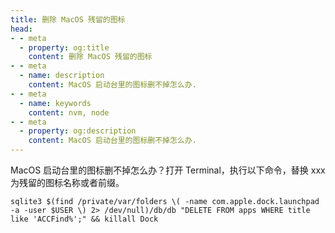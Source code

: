 ```yaml
---
title: 删除 MacOS 残留的图标
head:
- - meta
  - property: og:title
    content: 删除 MacOS 残留的图标
- - meta
  - name: description
    content: MacOS 启动台里的图标删不掉怎么办. 
- - meta
  - name: keywords
    content: nvm, node
- - meta
  - property: og:description
    content: MacOS 启动台里的图标删不掉怎么办.
---
```


MacOS 启动台里的图标删不掉怎么办？打开 Terminal，执行以下命令，替换 xxx 为残留的图标名称或者前缀。

```shell
sqlite3 $(find /private/var/folders \( -name com.apple.dock.launchpad -a -user $USER \) 2> /dev/null)/db/db "DELETE FROM apps WHERE title like 'ACCFind%';" && killall Dock
```
    
